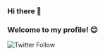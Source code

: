 ### Hi there 👋 
### Welcome to my profile! :blush:
![Twitter Follow](https://img.shields.io/twitter/follow/L0orrane?style=social)

